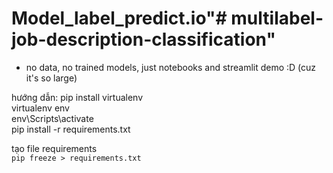 # Model_label_predict.io"# multilabel-job-description-classification" 

- no data, no trained models, just notebooks and streamlit demo :D (cuz it's so large)

hướng dẫn:
pip install virtualenv <br>
virtualenv env <br>
env\Scripts\activate <br>
pip install -r requirements.txt <br>

tạo file requirements <br>
`pip freeze > requirements.txt`